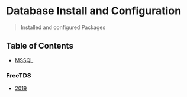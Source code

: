 # Database Install and Configuration
> Installed and configured Packages

## Table of Contents
* [MSSQL](#mssql)

### FreeTDS
* [2019](https://github.com/Cuates/centosinstall/tree/master/database/freetds)
